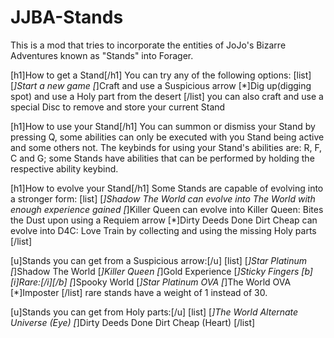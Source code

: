 # JJBA-Stands
This is a mod that tries to incorporate the entities of JoJo's Bizarre Adventures known as "Stands" into Forager.


[h1]How to get a Stand[/h1]
You can try any of the following options:
[list]
[*]Start a new game
[*]Craft and use a Suspicious arrow
[*]Dig up(digging spot) and use a Holy part from the desert
[/list]
you can also craft and use a special Disc to remove and store your current Stand


[h1]How to use your Stand[/h1]
You can summon or dismiss your Stand by pressing Q, some abilities can only be executed with you Stand being active and some others not.
The keybinds for using your Stand's abilities are: R, F, C and G; some Stands have abilities that can be performed by holding the respective ability keybind.


[h1]How to evolve your Stand[/h1]
Some Stands are capable of evolving into a stronger form:
[list]
[*]Shadow The World can evolve into The World with enough experience gained
[*]Killer Queen can evolve into Killer Queen: Bites the Dust upon using a Requiem arrow
[*]Dirty Deeds Done Dirt Cheap can evolve into D4C: Love Train by collecting and using the missing Holy parts
[/list]


[u]Stands you can get from a Suspicious arrow:[/u]
[list]
[*]Star Platinum
[*]Shadow The World
[*]Killer Queen
[*]Gold Experience
[*]Sticky Fingers
[b][i]Rare:[/i][/b]
[*]Spooky World
[*]Star Platinum OVA
[*]The World OVA
[*]Imposter
[/list]
rare stands have a weight of 1 instead of 30.

[u]Stands you can get from Holy parts:[/u]
[list]
[*]The World Alternate Universe (Eye)
[*]Dirty Deeds Done Dirt Cheap (Heart)
[/list]